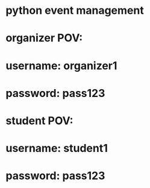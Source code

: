# python event management

# organizer POV:
# username: organizer1
# password: pass123


# student POV:
# username: student1
# password: pass123
